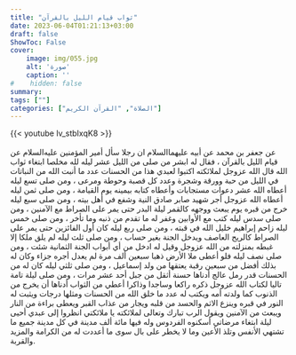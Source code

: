 ```yaml
---
title: "ثواب قيام الليل بالقرآن"
date: 2023-06-04T01:21:13+03:00
draft: false
ShowToc: False
cover:
    image: img/055.jpg
    alt: 'صورة'
    caption: ''
#    hidden: false
summary: 
tags: [""]
categories: ["الصلاة", "القرآن الكريم"]
---
```

{{< youtube lv_stbIxqK8 >}}  
 <br>
عن جعفر بن محمد عن أبيه عليهما‌السلام
ان رجلا سأل أمير المؤمنين عليه‌السلام عن قيام الليل بالقرآن ، فقال له ابشر
من صلى من الليل عشر ليله لله مخلصا ابتغاء ثواب الله قال الله عزوجل
لملائكته اكتبوا لعبدي هذا من الحسنات عدد ما أنبت الله من النباتات
في الليل من حبة وورقة وشجرة وعدد كل قصبة وحوطة ومرعى ، ومن
صلى تسع ليله أعطاه الله عشر دعوات مستجابات وأعطاه كتابه بيمينه يوم
القيامة ، ومن صلى ثمن ليله أعطاه الله عزوجل أجر شهيد صابر صادق
النية وشفع في أهل بيته ، ومن صلى سبع ليله خرج من قبره يوم يبعث
ووجهه كالقمر ليلة البدر حتى يمر على الصراط مع الآمنين ، ومن صلى
سدس ليله كتب مع الأوابين وغفر له ما تقدم من ذنبه وما تأخر ، ومن
صلى خمس ليله زاحم إبراهيم خليل الله في قبته ، ومن صلى ربع ليله
كان أول الفائزين حتى يمر على الصراط كالريح العاصف ويدخل الجنة
بغير حساب ، ومن صلى ثلث ليله لم يلق ملكا إلا غبطه بمنزلته من الله
عزوجل وقيل له ادخل من أي أبواب الجنة الثمانية شئت ، ومن صلى
نصف ليله فلو أعطى ملا الأرض ذهبا سبعين ألف مرة لم يعدل أجره
جزاء وكان له بذلك أفضل من سبعين رقبة يعتقها من ولد إسماعيل ، ومن
صلى ثلثي ليله كان له من الحسنات قدر رمل عالج أدناها حسنة أثقل
من جبل أحد عشر مرات ، ومن صلى ليلة تامة تاليا لكتاب الله عزوجل
ذكره راكعا وساجدا وذاكرا أعطي من الثواب أدناها أن يخرج من الذنوب
كما ولدته أمه ويكتب له عدد ما خلق الله من الحسنات ومثلها درجات
ويثبت له النور في قبره وينزع الاثم والحسد من قلبه ويجار من عذاب
القبر ويعطى براءة من النار ويبعث من الآمنين ويقول الرب تبارك وتعالى
لملائكته يا ملائكتي انظروا إلى عبدي أحيى ليلة ابتغاء مرضاتي أسكنوه
الفردوس وله فيها مائة ألف مدينة في كل مدينة جميع ما تشتهي الأنفس
وتلذ الأعين وما لا يخطر على بال سوى ما أعددت له من الكرامة
والمزيد والقربة.

